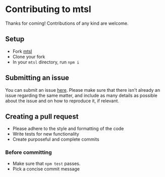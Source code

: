 # Contributing to mtsl

Thanks for coming! Contributions of any kind are welcome.

## Setup

- Fork [mtsl](https://github.com/nomi9995/mtsl)
- Clone your fork
- In your `mtsl` directory, run `npm i`

## Submitting an issue

You can submit an issue [here](https://github.com/nomi9995/mtsl/issues).
Please make sure that there isn't already an issue regarding the same matter,
and include as many details as possible about the issue and on how to reproduce it, if relevant.

## Creating a pull request

- Please adhere to the style and formatting of the code
- Write tests for new functionality
- Create purposeful and complete commits

### Before committing

- Make sure that `npm test` passes.
- Pick a concise commit message
